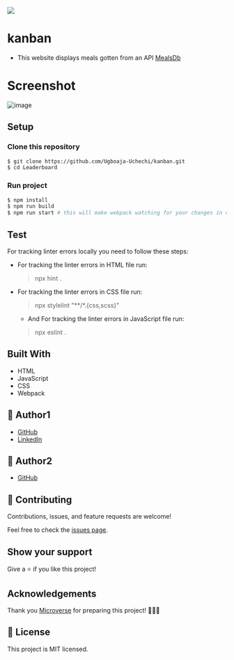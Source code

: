 ![](https://img.shields.io/badge/Microverse-blueviolet)

# kanban

* This website displays meals gotten from an API [MealsDb](https://themealdb.com/api/json/v1/1/categories.php)

# Screenshot

![image](https://user-images.githubusercontent.com/74814780/138919082-5b6bf8f7-6856-4e88-8f0f-536990d0ab45.png)


## Setup

### Clone this repository

```bash
$ git clone https://github.com/Ugboaja-Uchechi/kanban.git
$ cd Leaderboard
```

### Run project

```bash
$ npm install
$ npm run build
$ npm run start # this will make webpack watching for your changes in code.
```

## Test

For tracking linter errors locally you need to follow these steps:

- For tracking the linter errors in HTML file run:
  > npx hint .

- For tracking the linter errors in CSS file run:
  > npx stylelint "**/*.{css,scss}"

  - And For tracking the linter errors in JavaScript file run:
  > npx eslint .


## Built With

- HTML
- JavaScript
- CSS
- Webpack


## 👤 Author1

- [GitHub](https://github.com/Ugboaja-Uchechi/)
- [LinkedIn](https://www.linkedin.com/in/stephanie-ugboaja-930a2a216/)

## 👤 Author2
- [GitHub](https://github.com/gabrielcoder247)

## 🤝 Contributing

Contributions, issues, and feature requests are welcome!

Feel free to check the [issues page](https://github.com/BenMukebo/Leaderboard/issues).

## Show your support

Give a ⭐️ if you like this project!

## Acknowledgements

Thank you [Microverse](https://img.shields.io/badge/Microverse-blueviolet) for preparing this project! 👏👏👏


## 📝 License

This project is MIT licensed.

